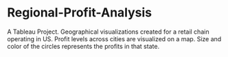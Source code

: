 # Regional-Profit-Analysis
A Tableau Project. Geographical  visualizations created for a retail chain operating in US. Profit levels across cities are visualized on a map. Size and color of the circles represents the profits in that state. 
